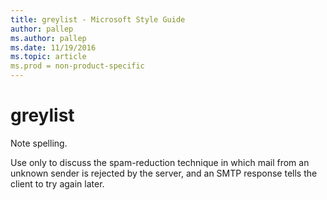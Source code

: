 ```yaml
---
title: greylist - Microsoft Style Guide
author: pallep
ms.author: pallep
ms.date: 11/19/2016
ms.topic: article
ms.prod = non-product-specific
---
```


# greylist

Note spelling. 

Use
only to discuss the spam-reduction technique in which mail from an
unknown sender is rejected by the server, and an SMTP
response tells the client to try again later.
